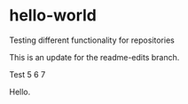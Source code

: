 # hello-world
Testing different functionality for repositories

This is an update for the readme-edits branch.

Test 5 6 7 

Hello.
